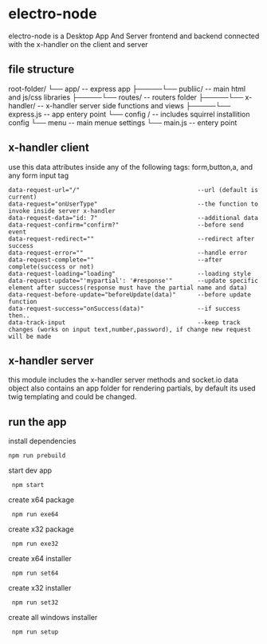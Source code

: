 # electro-node 
electro-node is a Desktop App And Server
frontend and backend connected with the x-handler on the client and server

## file structure
root-folder/
    └── app/                        -- express app
    ├─────└── publiic/                -- main html and js/css libraries
    ├─────└── routes/                 -- routers folder
    ├─────└── x-handler/              -- x-handler server side functions and views
    ├─────└── express.js              -- app entery point
    └── config /                    -- includes squirrel installition config
    └── menu                        -- main menue settings
    └── main.js                     -- entery point 

## x-handler client
use this data attributes inside any of the following tags:
form,button,a, and any form input tag
 ```
data-request-url="/"                                 --url (default is current)
data-request="onUserType"                            --the function to invoke inside server x-handler
data-request-data="id: 7"                            --additional data
data-request-confirm="confirm?"                      --before send event
data-request-redirect=""                             --redirect after success
data-request-error=""                                --handle error
data-request-complete=""                             --after complete(success or not)
data-request-loading="loading"                       --loading style
data-request-update="'mypartial': '#response'"       --update specific element after success(response must have the partial name and data)
data-request-before-update="beforeUpdate(data)"      --before update function
data-request-success="onSuccess(data)"               --if success then..
data-track-input                                     --keep track changes (works on input text,number,password), if change new request will be made
 ```
 ## x-handler server
 this module includes the x-handler server methods and socket.io data object
 also contains an app folder for rendering partials, by default its used twig templating and could be changed.


## run the app
install dependencies
```
npm run prebuild
```
start dev app
```
 npm start
```
create x64 package
```
 npm run exe64
```
create x32 package
```
 npm run exe32
```
create x64 installer
```
 npm run set64
```
create x32 installer
```
 npm run set32
```
create all windows installer
```
 npm run setup
```